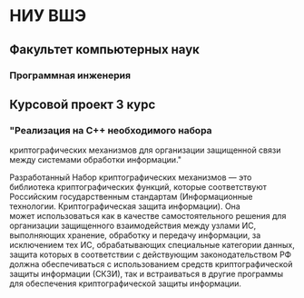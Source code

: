 # НИУ ВШЭ
## Факультет компьютерных наук
### Программная инженерия

## Курсовой проект 3 курс 
### "Реализация на C++ необходимого набора 
криптографических механизмов для организации защищенной связи между системами 
обработки информации."

Разработанный Набор криптографических механизмов — это библиотека 
криптографических функций, которые соответствуют Российским государственным 
стандартам (Информационные технологии. Криптографическая защита информации). Она  
может использоваться как в качестве самостоятельного решения для организации 
защищенного взаимодействия между узлами ИС, выполняющих хранение, обработку и 
передачу информации, за исключением тех ИС, обрабатывающих специальные категории 
данных, защита которых в соответствии с действующим законодательством РФ должна 
обеспечиваться с использованием средств криптографической защиты информации 
(СКЗИ), так и встраиваться в другие программы для обеспечения криптографической 
защиты информации.
